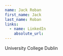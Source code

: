 ```yaml
---
name: Jack Roban
first_name: Jack
last_name: Roban
links:
  - name: LinkedIn
    absolute_url: 
---
```

University College Dublin
